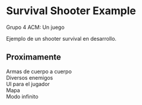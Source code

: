 # Survival Shooter Example
Grupo 4 ACM: Un juego

Ejemplo de un shooter survival en desarrollo.

## Proximamente
Armas de cuerpo a cuerpo  
Diversos enemigos  
UI para el jugador  
Mapa  
Modo infinito  
